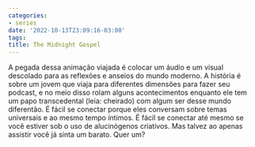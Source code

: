 ```yaml
---
categories:
- series
date: '2022-10-13T23:09:16-03:00'
tags:
title: The Midnight Gospel
---
```


A pegada dessa animação viajada é colocar um áudio e um visual descolado para as reflexões e anseios do mundo moderno. A história é sobre um jovem que viaja para diferentes dimensões para fazer seu podcast, e no meio disso rolam alguns acontecimentos enquanto ele tem um papo transcedental (leia: cheirado) com algum ser desse mundo diferentão. É fácil se conectar porque eles conversam sobre temas universais e ao mesmo tempo íntimos. É fácil se conectar até mesmo se você estiver sob o uso de alucinógenos criativos. Mas talvez ao apenas assistir você já sinta um barato. Quer um?
